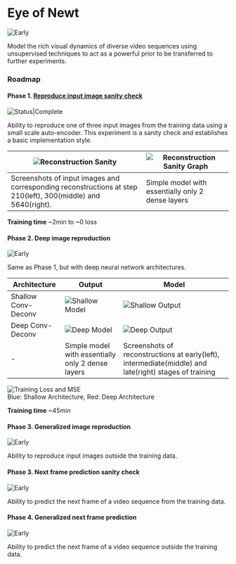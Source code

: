 Eye of Newt
===
![Early](https://img.shields.io/badge/Status-Very%20Early%20Stage-yellow)

Model the rich visual dynamics of diverse video sequences using unsupervised techniques to act as a powerful prior to be transferred to further experiments.  

### Roadmap
#### Phase 1. [Reproduce input image sanity check](experiments/image_reconstruction_sanity.py) 
![Status|Complete](https://img.shields.io/badge/Status-Complete-brightgreen)
   
Ability to reproduce one of three input images from the training data using a small scale auto-encoder.
This experiment is a sanity check and establishes a basic implementation style.

|![Reconstruction Sanity](screenshots/reconstruction-sanity-outputs.png)|![Reconstruction Sanity Graph](screenshots/reconstruction-sanity-model.png)|
|---|---|
|Screenshots of input images and corresponding reconstructions at step 210(left), 300(middle) and 5640(right).|Simple model with essentially only 2 dense layers|
**Training time** ~2min to ~0 loss

#### Phase 2. Deep image reproduction
![Early](https://img.shields.io/badge/Status-Final%20Stage-lightgreen)

Same as Phase 1, but with deep neural network architectures.

|Architecture|Output|Model|
|---|---|---|
|Shallow Conv-Deconv|![Shallow Model][1]|![Shallow Output][2]|
|Deep Conv-Deconv|![Deep Model][3]|![Deep Output][4]|
|-|Simple model with essentially only 2 dense layers|Screenshots of reconstructions at early(left), intermediate(middle) and late(right) stages of training|

[1]: screenshots/reconstruction-image-sanity-shallow-conv-model.png
[2]: screenshots/reconstruction-image-sanity-shallow-conv-output.png
[3]: screenshots/reconstruction-image-sanity-deep-model.png
[4]: screenshots/reconstruction-image-sanity-deep-output.png

![Training Loss and MSE](screenshots/reconstruction-image-sanity-deep-training.png)  
Blue: Shallow Architecture, Red: Deep Architecture

**Training time** ~45min

#### Phase 3. Generalized image reproduction  
![Early](https://img.shields.io/badge/Status-Pending-grey)

Ability to reproduce input images outside the training data.

#### Phase 3. Next frame prediction sanity check  
![Early](https://img.shields.io/badge/Status-Pending-grey)

Ability to predict the next frame of a video sequence from the training data.

#### Phase 4. Generalized next frame prediction  
![Early](https://img.shields.io/badge/Status-Pending-grey)
  
Ability to predict the next frame of a video sequence outside the training data.
